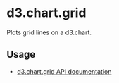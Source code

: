 # d3.chart.grid

Plots grid lines on a d3.chart.

## Usage

* [d3.chart.grid API documentation](http://peteb4ker.github.io/d3.chart/doc/classes/d3.chart.Grid.html)